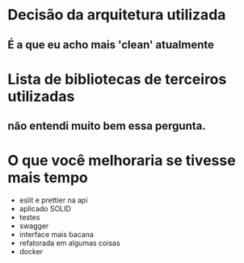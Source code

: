# Decisão da arquitetura utilizada

## É a que eu acho mais 'clean' atualmente

# Lista de bibliotecas de terceiros utilizadas

## não entendi muito bem essa pergunta.

# O que você melhoraria se tivesse mais tempo 

- eslit e prettier na api
- aplicado SOLID 
- testes 
- swagger 
- interface mais bacana 
- refatorada em algumas coisas 
- docker 